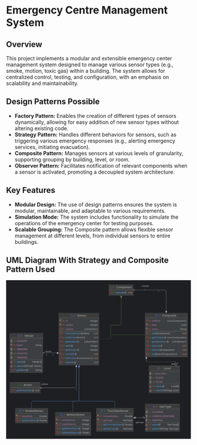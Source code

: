 # Emergency Centre Management System

## Overview

This project implements a modular and extensible emergency center management system designed to manage various sensor types (e.g., smoke, motion, toxic gas) within a building. The system allows for centralized control, testing, and configuration, with an emphasis on scalability and maintainability.

## Design Patterns Possible

- **Factory Pattern:** Enables the creation of different types of sensors dynamically, allowing for easy addition of new sensor types without altering existing code.
- **Strategy Pattern:** Handles different behaviors for sensors, such as triggering various emergency responses (e.g., alerting emergency services, initiating evacuation).
- **Composite Pattern:** Manages sensors at various levels of granularity, supporting grouping by building, level, or room.
- **Observer Pattern:** Facilitates notification of relevant components when a sensor is activated, promoting a decoupled system architecture.

## Key Features

- **Modular Design:** The use of design patterns ensures the system is modular, maintainable, and adaptable to various requirements.
- **Simulation Mode:** The system includes functionality to simulate the operations of the emergency center for testing purposes.
- **Scalable Grouping:** The Composite pattern allows flexible sensor management at different levels, from individual sensors to entire buildings.

## UML Diagram With Strategy and Composite Pattern Used

![Detailed UML Diagram](detailed_uml.png)
